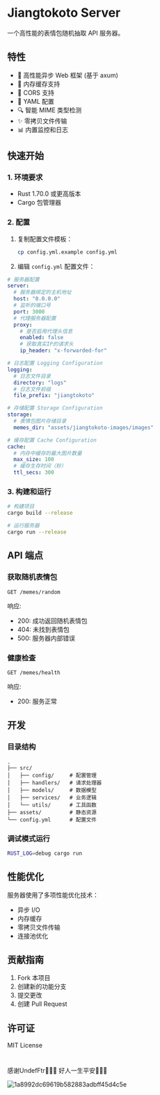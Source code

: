 # Jiangtokoto Server

一个高性能的表情包随机抽取 API 服务器。

## 特性

- 🚀 高性能异步 Web 框架 (基于 axum)
- 💾 内存缓存支持
- 🔄 CORS 支持
- 📝 YAML 配置
- 🔍 智能 MIME 类型检测
- ✨ 零拷贝文件传输
- 📊 内置监控和日志

## 快速开始

### 1. 环境要求

- Rust 1.70.0 或更高版本
- Cargo 包管理器

### 2. 配置

1. 复制配置文件模板：
   ```bash
   cp config.yml.example config.yml
   ```

2. 编辑 `config.yml` 配置文件：
  ```yaml
  # 服务器配置
  server:
    # 服务器绑定的主机地址
    host: "0.0.0.0"
    # 监听的端口号
    port: 3000
    # 代理服务器配置
    proxy:
      # 是否启用代理头信息
      enabled: false
      # 获取真实IP的请求头
      ip_header: "x-forwarded-for"

  # 日志配置 Logging Configuration
  logging:
    # 日志文件目录
    directory: "logs"
    # 日志文件前缀
    file_prefix: "jiangtokoto"

  # 存储配置 Storage Configuration
  storage:
    # 表情包图片存储目录
    memes_dir: "assets/jiangtokoto-images/images"

  # 缓存配置 Cache Configuration
  cache:
    # 内存中缓存的最大图片数量
    max_size: 100
    # 缓存生存时间（秒）
    ttl_secs: 300
  ```

### 3. 构建和运行

```bash
# 构建项目
cargo build --release

# 运行服务器
cargo run --release
```

## API 端点

### 获取随机表情包

```http
GET /memes/random
```

响应:

- 200: 成功返回随机表情包
- 404: 未找到表情包
- 500: 服务器内部错误

### 健康检查

```http
GET /memes/health
```

响应:

- 200: 服务正常

## 开发

### 目录结构

```
.
├── src/
│   ├── config/     # 配置管理
│   ├── handlers/   # 请求处理器
│   ├── models/     # 数据模型
│   ├── services/   # 业务逻辑
│   └── utils/      # 工具函数
├── assets/         # 静态资源
└── config.yml      # 配置文件
```

### 调试模式运行

```bash
RUST_LOG=debug cargo run
```

## 性能优化

服务器使用了多项性能优化技术：

- 异步 I/O
- 内存缓存
- 零拷贝文件传输
- 连接池优化

## 贡献指南

1. Fork 本项目
2. 创建新的功能分支
3. 提交更改
4. 创建 Pull Request

## 许可证

MIT License

# 

感谢UndefFtr🤚😭🤚
好人一生平安🤚😭🤚

![1a8992dc69619b582883adbff45d4c5e](https://github.com/user-attachments/assets/3b215cbc-94a8-49d4-ad87-43001998c5ac)
